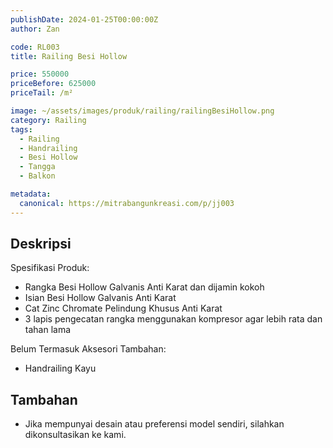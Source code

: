 ```yaml
---
publishDate: 2024-01-25T00:00:00Z
author: Zan

code: RL003
title: Railing Besi Hollow

price: 550000
priceBefore: 625000
priceTail: /m²

image: ~/assets/images/produk/railing/railingBesiHollow.png
category: Railing
tags:
  - Railing
  - Handrailing
  - Besi Hollow
  - Tangga
  - Balkon

metadata:
  canonical: https://mitrabangunkreasi.com/p/jj003
---
```


## Deskripsi

Spesifikasi Produk:
- Rangka Besi Hollow Galvanis Anti Karat dan dijamin kokoh
- Isian Besi Hollow Galvanis Anti Karat
- Cat Zinc Chromate Pelindung Khusus Anti Karat
- 3 lapis pengecatan rangka menggunakan kompresor agar lebih rata dan tahan lama

Belum Termasuk Aksesori Tambahan:
- Handrailing Kayu

## Tambahan
- Jika mempunyai desain atau preferensi model sendiri, silahkan dikonsultasikan ke kami.